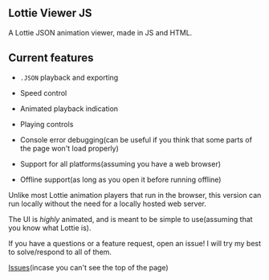 ## Lottie Viewer JS



A Lottie JSON animation viewer, made in JS and HTML.

## Current features

- `.JSON` playback and exporting

- Speed control

- Animated playback indication

- Playing controls

- Console error debugging(can be useful if you think that some parts of the page won't load properly)

- Support for all platforms(assuming you have a web browser)

- Offline support(as long as you open it before running offline)


Unlike most Lottie animation players that run in the browser, this version can run locally without the need for a locally hosted web server.

The UI is *highly* animated, and is meant to be simple to use(assuming that you know what Lottie is).

If you have a questions or a feature request, open an issue! I will try my best to solve/respond to all of them.

[Issues](https://github.com/benni-ben/lottie-viewer-js/issues)(incase you can't see the top of the page)
